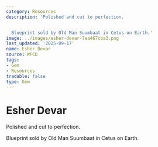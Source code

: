 ```yaml
---
category: Resources
description: 'Polished and cut to perfection.


  Blueprint sold by Old Man Suumbaat in Cetus on Earth.'
image: ../images/esher-devar-7ea467cba3.png
last_updated: '2025-09-17'
name: Esher Devar
source: WFCD
tags:
- Gem
- Resources
tradable: false
type: Gem
---
```


# Esher Devar

Polished and cut to perfection.

Blueprint sold by Old Man Suumbaat in Cetus on Earth.

